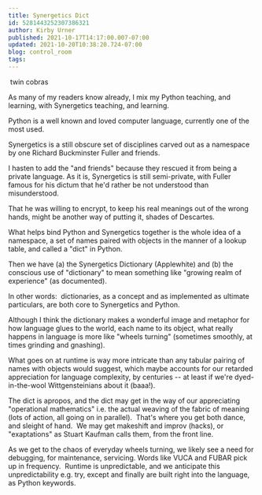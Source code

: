 ```yaml
---
title: Synergetics Dict
id: 5281443252307386321
author: Kirby Urner
published: 2021-10-17T14:17:00.007-07:00
updated: 2021-10-20T10:38:20.724-07:00
blog: control_room
tags: 
---
```


[](https://www.flickr.com/photos/kirbyurner/2916141085/in/album-72157612330643992/)

 twin cobras

As many of my readers know already, I mix my Python teaching, and learning, with Synergetics teaching, and learning.  

Python is a well known and loved computer language, currently one of the most used.  

Synergetics is a still obscure set of disciplines carved out as a namespace by one Richard Buckminster Fuller and friends.  

I hasten to add the "and friends" because they rescued it from being a private language. As it is, Synergetics is still semi-private, with Fuller famous for his dictum that he'd rather be not understood than misunderstood.  

That he was willing to encrypt, to keep his real meanings out of the wrong hands, might be another way of putting it, shades of Descartes.

What helps bind Python and Synergetics together is the whole idea of a namespace, a set of names paired with objects in the manner of a lookup table, and called a "dict" in Python.  

Then we have (a) the Synergetics Dictionary (Applewhite) and (b) the conscious use of "dictionary" to mean something like "growing realm of experience" (as documented).  

In other words:  dictionaries, as a concept and as implemented as ultimate particulars, are both core to Synergetics and Python.

Although I think the dictionary makes a wonderful image and metaphor for how language glues to the world, each name to its object, what really happens in language is more like "wheels turning" (sometimes smoothly, at times grinding and gnashing).  

What goes on at runtime is way more intricate than any tabular pairing of names with objects would suggest, which maybe accounts for our retarded appreciation for language complexity, by centuries -- at least if we're dyed-in-the-wool Wittgensteinians about it (baaa!).

The dict is apropos, and the dict may get in the way of our appreciating "operational mathematics" i.e. the actual weaving of the fabric of meaning (lots of action, all going on in parallel).  That's where you get both dance, and sleight of hand.  We may get makeshift and improv (hacks), or "exaptations" as Stuart Kaufman calls them, from the front line.

As we get to the chaos of everyday wheels turning, we likely see a need for debugging, for maintenance, servicing. Words like VUCA and FUBAR pick up in frequency.  Runtime is unpredictable, and we anticipate this unpredictability e.g. try, except and finally are built right into the language, as Python keywords.
